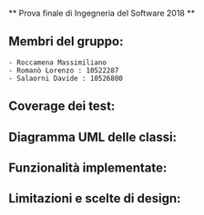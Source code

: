 ** Prova finale di Ingegneria del Software 2018 **
 
## Membri del gruppo:

	- Roccamena Massimiliano 
	- Romanò Lorenzo : 10522287
	- Salaorni Davide : 10526800
	
## Coverage dei test:





## Diagramma UML delle classi:




## Funzionalità implementate: 



## Limitazioni e scelte di design:  